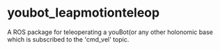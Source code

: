 youbot_leapmotionteleop
=======================

A ROS package for teleoperating a youBot(or any other holonomic base which is subscribed to the 'cmd_vel' topic.
